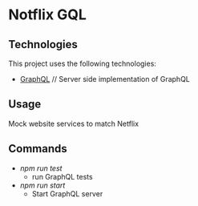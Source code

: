 # Notflix GQL

## Technologies

This project uses the following technologies:

- [GraphQL](https://graphql.org/learn/) // Server side implementation of GraphQL

## Usage

Mock website services to match Netflix

## Commands

- _npm run test_
  - run GraphQL tests
- _npm run start_
  - Start GraphQL server
